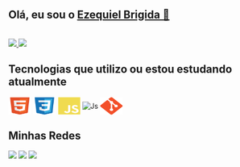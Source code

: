 
<div>
  <h2>
    Olá, eu sou o 
    <a href="https://www.linkedin.com/in/ezequielbrigida/">Ezequiel Brigida 🦅</a>
  </h2>
</div>

<br>

<div>
  <a href="https://github.com/ezequielbrigida">
    <img height="148em" src="https://github-readme-stats.vercel.app/api?username=ezequielbrigida&count_private=true&include_all_commits=true&show_icons=true&theme=dracula&hide_border=false&show_owner=true"/>
    <img height="148em" src="https://github-readme-stats.vercel.app/api/top-langs/?username=ezequielbrigida&theme=dracula&hide_border=false&&layout=compact"/>
  </a>
</div>


<div valign="top">
  <h2>Tecnologias que utilizo ou estou estudando atualmente</h2>
  <img align="center" alt="HTML" height="35" width="45" src="https://raw.githubusercontent.com/devicons/devicon/master/icons/html5/html5-original.svg">
  <img align="center" alt="CSS" height="35" width="45" src="https://raw.githubusercontent.com/devicons/devicon/master/icons/css3/css3-original.svg">
  <img align="center" alt="Js" height="35" width="45" src="https://raw.githubusercontent.com/devicons/devicon/master/icons/javascript/javascript-plain.svg">
  <img align="center" alt="Js" height="35" width="45" src="https://cdn.jsdelivr.net/gh/devicons/devicon/icons/bootstrap/bootstrap-original.svg">
  <img align="center" alt="git" height="35" width="45" src="https://raw.githubusercontent.com/devicons/devicon/master/icons/git/git-original.svg">
</div>


<div>
  <h2>Minhas Redes</h2>
  <a href="https://www.instagram.com/zeckyyamaguchi/" target="_blank"><img src="https://img.shields.io/badge/-Instagram-%23E4405F?style=for-the-badge&logo=instagram&logoColor=white" target="_blank"></a>
  <a href="https://www.linkedin.com/in/ezequielbrigida/" target="_blank"><img src="https://img.shields.io/badge/-LinkedIn-%230077B5?style=for-the-badge&logo=linkedin&logoColor=white" target="_blank"></a> 
  <a href="mailto:ezequielalves1307@gmail.com"><img src="https://img.shields.io/badge/-Gmail-%23333?style=for-the-badge&logo=gmail&logoColor=white" target="_blank"></a>
</div>



